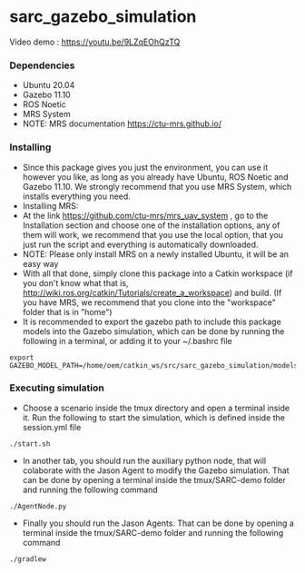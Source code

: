 # sarc_gazebo_simulation

Video demo : https://youtu.be/9LZqEOhQzTQ
### Dependencies

* Ubuntu 20.04
* Gazebo 11.10
* ROS Noetic
* MRS System 
* NOTE: MRS documentation https://ctu-mrs.github.io/

### Installing

* Since this package gives you just the environment, you can use it however you like, as long as you already have Ubuntu, ROS Noetic and Gazebo 11.10. 
  We strongly recommend that you use MRS System, which installs everything you need.
* Installing MRS:
* At the link https://github.com/ctu-mrs/mrs_uav_system , go to the Installation section and choose one of the installation options,
  any of them will work, we recommend that you use the local option, that you just run the script and everything is automatically downloaded.
* NOTE: Please only install MRS on a newly installed Ubuntu, it will be an easy way
* With all that done, simply clone this package into a Catkin workspace (if you don't know what that is, http://wiki.ros.org/catkin/Tutorials/create_a_workspace)
  and build. (If you have MRS, we recommend that you clone into the "workspace" folder that is in "home")
* It is recommended to export the gazebo path to include this package models into the Gazebo simulation, which can be done by running the following in a terminal, or adding it to your ~/.bashrc file
 ```
export GAZEBO_MODEL_PATH=/home/oem/catkin_ws/src/sarc_gazebo_simulation/models/
```

### Executing simulation

* Choose a scenario inside the tmux directory and open a terminal inside it. Run the following to start the simulation, which is defined inside the session.yml file
```
./start.sh
```
* In another tab, you should run the auxiliary python node, that will colaborate with the Jason Agent to modify the Gazebo simulation. That can be done by opening a terminal inside the tmux/SARC-demo folder and running the following command
```
./AgentNode.py
```
* Finally you should run the Jason Agents. That can be done by opening a terminal inside the tmux/SARC-demo folder and running the following command
```
./gradlew
```
